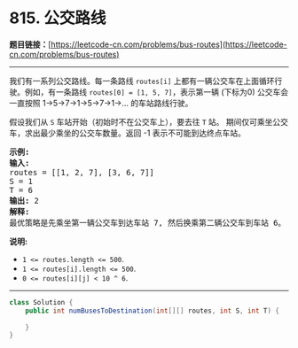 # 815. 公交路线

**题目链接：**[https://leetcode-cn.com/problems/bus-routes](https://leetcode-cn.com/problems/bus-routes)

---

<div class="content__1Y2H">
 <div class="notranslate">
  <p>我们有一系列公交路线。每一条路线 <code>routes[i]</code>&nbsp;上都有一辆公交车在上面循环行驶。例如，有一条路线&nbsp;<code>routes[0] = [1, 5, 7]</code>，表示第一辆 (下标为0) 公交车会一直按照&nbsp;1-&gt;5-&gt;7-&gt;1-&gt;5-&gt;7-&gt;1-&gt;...&nbsp;的车站路线行驶。</p> 
  <p>假设我们从&nbsp;<code>S</code>&nbsp;车站开始（初始时不在公交车上），要去往&nbsp;<code>T</code>&nbsp;站。 期间仅可乘坐公交车，求出最少乘坐的公交车数量。返回 -1 表示不可能到达终点车站。</p> 
  <pre class="language-text"><strong>示例:</strong>
<strong>输入:</strong> 
routes = [[1, 2, 7], [3, 6, 7]]
S = 1
T = 6
<strong>输出:</strong> 2
<strong>解释:</strong> 
最优策略是先乘坐第一辆公交车到达车站 7, 然后换乘第二辆公交车到车站 6。
</pre> 
  <p><strong>说明: </strong></p> 
  <ul> 
   <li><code>1 &lt;= routes.length &lt;= 500</code>.</li> 
   <li><code>1 &lt;= routes[i].length &lt;= 500</code>.</li> 
   <li><code>0 &lt;= routes[i][j] &lt; 10 ^ 6</code>.</li> 
  </ul> 
 </div>
</div>

---

```java
class Solution {
    public int numBusesToDestination(int[][] routes, int S, int T) {
        
    }
}
```